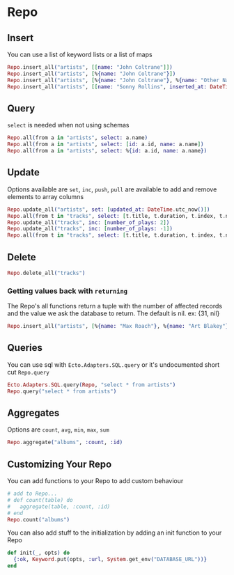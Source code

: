 # Repo

## Insert
You can use a list of keyword lists or a list of maps
```elixir
Repo.insert_all("artists", [[name: "John Coltrane"]])
Repo.insert_all("artists", [%{name: "John Coltrane"}])
Repo.insert_all("artists", [%{name: "John Coltrane"}, %{name: "Other Name"}])
Repo.insert_all("artists", [[name: "Sonny Rollins", inserted_at: DateTime.utc_now()]])
```

## Query
`select` is needed when not using schemas
```elixir
Repo.all(from a in "artists", select: a.name)
Repo.all(from a in "artists", select: [id: a.id, name: a.name])
Repo.all(from a in "artists", select: %{id: a.id, name: a.name})
```

## Update
Options available are `set`, `inc`,
`push`, `pull` are available to add and remove elements to array columns

```elixir
Repo.update_all("artists", set: [updated_at: DateTime.utc_now()])
Repo.all(from t in "tracks", select: [t.title, t.duration, t.index, t.number_of_plays])
Repo.update_all("tracks", inc: [number_of_plays: 2])
Repo.update_all("tracks", inc: [number_of_plays: -1])
Repo.all(from t in "tracks", select: [t.title, t.duration, t.index, t.number_of_plays])
```

## Delete
```elixir
Repo.delete_all("tracks")
```

### Getting values back with `returning`
The Repo's all functions return a tuple with the number of affected records and the value
we ask the database to return. The default is nil. ex: {31, nil}
```elixir
Repo.insert_all("artists", [%{name: "Max Roach"}, %{name: "Art Blakey"}], returning: [:id, :name])
```

## Queries
You can use sql with `Ecto.Adapters.SQL.query` or it's undocumented short cut `Repo.query`
```elixir
Ecto.Adapters.SQL.query(Repo, "select * from artists")
Repo.query("select * from artists")
```

## Aggregates
Options are `count`, `avg`, `min`, `max`, `sum`
```elixir
Repo.aggregate("albums", :count, :id)
```

## Customizing Your Repo
You can add functions to your Repo to add custom behaviour
```elixir
# add to Repo...
# def count(table) do
#   aggregate(table, :count, :id)
# end
Repo.count("albums")
```
You can also add stuff to the initialization by adding an init function to your Repo
```elixir
def init(_, opts) do
  {:ok, Keyword.put(opts, :url, System.get_env("DATABASE_URL"))}
end
```

